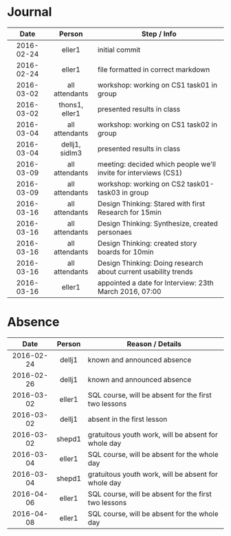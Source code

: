# Journal
| Date       | Person 		  | Step / Info														|
| :--------: |:--------------:| ----------------------------------------------------------------|
| 2016-02-24 | eller1 		  | initial commit													|
| 2016-02-24 | eller1 	 	  | file formatted in correct markdown								|
| 2016-03-02 | all attendants | workshop: working on CS1 task01	in group						|
| 2016-03-02 | thons1, eller1 | presented results in class										|
| 2016-03-04 | all attendants | workshop: working on CS1 task02	in group						|
| 2016-03-04 | dellj1, sidlm3 | presented results in class										|
| 2016-03-09 | all attendants | meeting: decided which people we'll invite for interviews (CS1)	|
| 2016-03-09 | all attendants | workshop: working on CS2 task01-task03 in group					|
| 2016-03-16 | all attendants | Design Thinking: Stared with first Research for 15min			|
| 2016-03-16 | all attendants | Design Thinking: Synthesize, created personaes 					|
| 2016-03-16 | all attendants | Design Thinking: created story boards for 10min					|
| 2016-03-16 | all attendants | Design Thinking: Doing research about current usability trends	|
| 2016-03-16 | eller1		  | appointed a date for Interview: 23th March 2016, 07:00			|




# Absence
| Date       | Person   | Reason / Details		                                |
| :--------: |:--------:| ------------------------------------------------------|
| 2016-02-24 | dellj1   | known and announced absence							|
| 2016-02-26 | dellj1   | known and announced absence							|
| 2016-03-02 | eller1   | SQL course, will be absent for the first two lessons	|
| 2016-03-02 | dellj1	| absent in the first lesson							|
| 2016-03-02 | shepd1   | gratuitous youth work, will be absent for whole day	|
| 2016-03-04 | eller1   | SQL course, will be absent for the whole day			|
| 2016-03-04 | shepd1   | gratuitous youth work, will be absent for whole day	|
| 2016-04-06 | eller1   | SQL course, will be absent for the first two lessons	|
| 2016-04-08 | eller1   | SQL course, will be absent for the whole day			|